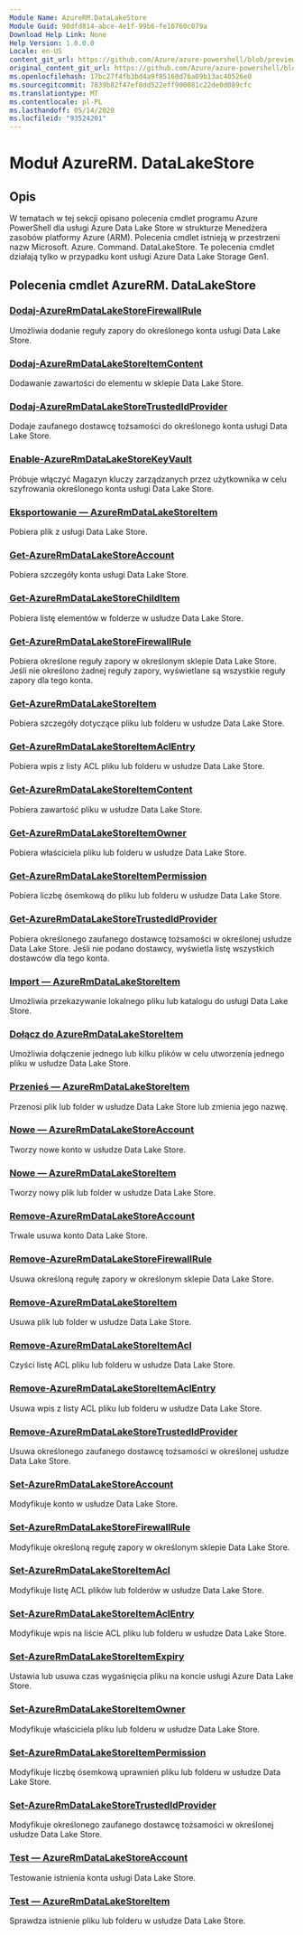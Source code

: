 ```yaml
---
Module Name: AzureRM.DataLakeStore
Module Guid: 90dfd814-abce-4e1f-99b6-fe16760c079a
Download Help Link: None
Help Version: 1.0.0.0
Locale: en-US
content_git_url: https://github.com/Azure/azure-powershell/blob/preview/src/ResourceManager/DataLakeStore/Commands.DataLakeStore/help/AzureRM.DataLakeStore.md
original_content_git_url: https://github.com/Azure/azure-powershell/blob/preview/src/ResourceManager/DataLakeStore/Commands.DataLakeStore/help/AzureRM.DataLakeStore.md
ms.openlocfilehash: 17bc27f4fb3bd4a9f85160d76a09b13ac40526e0
ms.sourcegitcommit: 7839b82f47ef8dd522eff900081c22de0d089cfc
ms.translationtype: MT
ms.contentlocale: pl-PL
ms.lasthandoff: 05/14/2020
ms.locfileid: "93524201"
---
```

# Moduł AzureRM. DataLakeStore
## Opis
W tematach w tej sekcji opisano polecenia cmdlet programu Azure PowerShell dla usługi Azure Data Lake Store w strukturze Menedżera zasobów platformy Azure (ARM). Polecenia cmdlet istnieją w przestrzeni nazw Microsoft. Azure. Command. DataLakeStore. Te polecenia cmdlet działają tylko w przypadku kont usługi Azure Data Lake Storage Gen1.

## Polecenia cmdlet AzureRM. DataLakeStore
### [Dodaj-AzureRmDataLakeStoreFirewallRule](Add-AzureRmDataLakeStoreFirewallRule.md)
Umożliwia dodanie reguły zapory do określonego konta usługi Data Lake Store.

### [Dodaj-AzureRmDataLakeStoreItemContent](Add-AzureRmDataLakeStoreItemContent.md)
Dodawanie zawartości do elementu w sklepie Data Lake Store.

### [Dodaj-AzureRmDataLakeStoreTrustedIdProvider](Add-AzureRmDataLakeStoreTrustedIdProvider.md)
Dodaje zaufanego dostawcę tożsamości do określonego konta usługi Data Lake Store.

### [Enable-AzureRmDataLakeStoreKeyVault](Enable-AzureRmDataLakeStoreKeyVault.md)
Próbuje włączyć Magazyn kluczy zarządzanych przez użytkownika w celu szyfrowania określonego konta usługi Data Lake Store.

### [Eksportowanie — AzureRmDataLakeStoreItem](Export-AzureRmDataLakeStoreItem.md)
Pobiera plik z usługi Data Lake Store.

### [Get-AzureRmDataLakeStoreAccount](Get-AzureRmDataLakeStoreAccount.md)
Pobiera szczegóły konta usługi Data Lake Store.

### [Get-AzureRmDataLakeStoreChildItem](Get-AzureRmDataLakeStoreChildItem.md)
Pobiera listę elementów w folderze w usłudze Data Lake Store.

### [Get-AzureRmDataLakeStoreFirewallRule](Get-AzureRmDataLakeStoreFirewallRule.md)
Pobiera określone reguły zapory w określonym sklepie Data Lake Store.
Jeśli nie określono żadnej reguły zapory, wyświetlane są wszystkie reguły zapory dla tego konta.

### [Get-AzureRmDataLakeStoreItem](Get-AzureRmDataLakeStoreItem.md)
Pobiera szczegóły dotyczące pliku lub folderu w usłudze Data Lake Store.

### [Get-AzureRmDataLakeStoreItemAclEntry](Get-AzureRmDataLakeStoreItemAclEntry.md)
Pobiera wpis z listy ACL pliku lub folderu w usłudze Data Lake Store.

### [Get-AzureRmDataLakeStoreItemContent](Get-AzureRmDataLakeStoreItemContent.md)
Pobiera zawartość pliku w usłudze Data Lake Store.

### [Get-AzureRmDataLakeStoreItemOwner](Get-AzureRmDataLakeStoreItemOwner.md)
Pobiera właściciela pliku lub folderu w usłudze Data Lake Store.

### [Get-AzureRmDataLakeStoreItemPermission](Get-AzureRmDataLakeStoreItemPermission.md)
Pobiera liczbę ósemkową do pliku lub folderu w usłudze Data Lake Store.

### [Get-AzureRmDataLakeStoreTrustedIdProvider](Get-AzureRmDataLakeStoreTrustedIdProvider.md)
Pobiera określonego zaufanego dostawcę tożsamości w określonej usłudze Data Lake Store.
Jeśli nie podano dostawcy, wyświetla listę wszystkich dostawców dla tego konta.

### [Import — AzureRmDataLakeStoreItem](Import-AzureRmDataLakeStoreItem.md)
Umożliwia przekazywanie lokalnego pliku lub katalogu do usługi Data Lake Store.

### [Dołącz do AzureRmDataLakeStoreItem](Join-AzureRmDataLakeStoreItem.md)
Umożliwia dołączenie jednego lub kilku plików w celu utworzenia jednego pliku w usłudze Data Lake Store.

### [Przenieś — AzureRmDataLakeStoreItem](Move-AzureRmDataLakeStoreItem.md)
Przenosi plik lub folder w usłudze Data Lake Store lub zmienia jego nazwę.

### [Nowe — AzureRmDataLakeStoreAccount](New-AzureRmDataLakeStoreAccount.md)
Tworzy nowe konto w usłudze Data Lake Store.

### [Nowe — AzureRmDataLakeStoreItem](New-AzureRmDataLakeStoreItem.md)
Tworzy nowy plik lub folder w usłudze Data Lake Store.

### [Remove-AzureRmDataLakeStoreAccount](Remove-AzureRmDataLakeStoreAccount.md)
Trwale usuwa konto Data Lake Store.

### [Remove-AzureRmDataLakeStoreFirewallRule](Remove-AzureRmDataLakeStoreFirewallRule.md)
Usuwa określoną regułę zapory w określonym sklepie Data Lake Store.

### [Remove-AzureRmDataLakeStoreItem](Remove-AzureRmDataLakeStoreItem.md)
Usuwa plik lub folder w usłudze Data Lake Store.

### [Remove-AzureRmDataLakeStoreItemAcl](Remove-AzureRmDataLakeStoreItemAcl.md)
Czyści listę ACL pliku lub folderu w usłudze Data Lake Store.

### [Remove-AzureRmDataLakeStoreItemAclEntry](Remove-AzureRmDataLakeStoreItemAclEntry.md)
Usuwa wpis z listy ACL pliku lub folderu w usłudze Data Lake Store.

### [Remove-AzureRmDataLakeStoreTrustedIdProvider](Remove-AzureRmDataLakeStoreTrustedIdProvider.md)
Usuwa określonego zaufanego dostawcę tożsamości w określonej usłudze Data Lake Store.

### [Set-AzureRmDataLakeStoreAccount](Set-AzureRmDataLakeStoreAccount.md)
Modyfikuje konto w usłudze Data Lake Store.

### [Set-AzureRmDataLakeStoreFirewallRule](Set-AzureRmDataLakeStoreFirewallRule.md)
Modyfikuje określoną regułę zapory w określonym sklepie Data Lake Store.

### [Set-AzureRmDataLakeStoreItemAcl](Set-AzureRmDataLakeStoreItemAcl.md)
Modyfikuje listę ACL plików lub folderów w usłudze Data Lake Store.

### [Set-AzureRmDataLakeStoreItemAclEntry](Set-AzureRmDataLakeStoreItemAclEntry.md)
Modyfikuje wpis na liście ACL pliku lub folderu w usłudze Data Lake Store.

### [Set-AzureRmDataLakeStoreItemExpiry](Set-AzureRmDataLakeStoreItemExpiry.md)
Ustawia lub usuwa czas wygaśnięcia pliku na koncie usługi Azure Data Lake Store.

### [Set-AzureRmDataLakeStoreItemOwner](Set-AzureRmDataLakeStoreItemOwner.md)
Modyfikuje właściciela pliku lub folderu w usłudze Data Lake Store.

### [Set-AzureRmDataLakeStoreItemPermission](Set-AzureRmDataLakeStoreItemPermission.md)
Modyfikuje liczbę ósemkową uprawnień pliku lub folderu w usłudze Data Lake Store.

### [Set-AzureRmDataLakeStoreTrustedIdProvider](Set-AzureRmDataLakeStoreTrustedIdProvider.md)
Modyfikuje określonego zaufanego dostawcę tożsamości w określonej usłudze Data Lake Store.

### [Test — AzureRmDataLakeStoreAccount](Test-AzureRmDataLakeStoreAccount.md)
Testowanie istnienia konta usługi Data Lake Store.

### [Test — AzureRmDataLakeStoreItem](Test-AzureRmDataLakeStoreItem.md)
Sprawdza istnienie pliku lub folderu w usłudze Data Lake Store.

